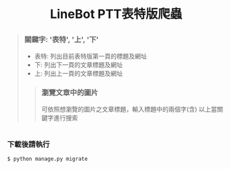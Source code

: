 # <p align="center">LineBot PTT表特版爬蟲</p>


>### 關鍵字: '表特', '上', '下'
>- 表特: 列出目前表特版第一頁的標題及網址
>- 下: 列出下一頁的文章標題及網址
>- 上: 列出上一頁的文章標題及網址
>>### 瀏覽文章中的圖片
>> 可依照想瀏覽的圖片之文章標題，輸入標題中的兩個字(含) 以上當關鍵字進行搜索


#
### 下載後請執行
    $ python manage.py migrate
